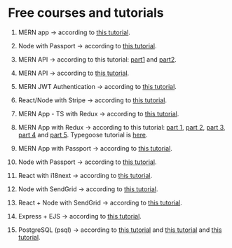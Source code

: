 # Free courses and tutorials

1. MERN app -> according to [this tutorial](https://www.youtube.com/watch?v=_2Nid40Jbgc).

2. Node with Passport -> according to [this tutorial](https://www.youtube.com/watch?v=IUPHbf9cw74).

3. MERN API -> according to this tutorial: [part1](https://www.youtube.com/watch?v=1o9YOHeKhNQ) and
   [part2](https://www.youtube.com/watch?v=FXzsv2BJLKs).

4. MERN API -> according to [this tutorial](https://www.youtube.com/watch?v=72_5_YuDCNA).

5. MERN JWT Authentication -> according to [this tutorial](https://www.youtube.com/watch?v=duyv0se4eNs).

6. React/Node with Stripe -> according to [this tutorial](https://www.youtube.com/watch?v=lbEFSP1WAv0).

7. MERN App - TS with Redux -> according to [this tutorial](https://www.youtube.com/watch?v=a9NRFuMKV4o).

8. MERN App with Redux -> according to this tutorial: [part 1](https://www.youtube.com/watch?v=ngc9gnGgUdA),
   [part 2](https://www.youtube.com/watch?v=aibtHnbeuio&t=0s), [part 3](https://www.youtube.com/watch?v=LKlO8vLvUao),
   [part 4](https://www.youtube.com/watch?v=LYWgPSbPDfQ) and [part 5](https://www.youtube.com/watch?v=46NRrn4xi5Y). Typegoose
   tutorial is [here](https://dev.to/franciscomendes10866/how-to-build-type-safe-api-with-typegoose-and-expressjs-20oa).

9. MERN App with Passport -> according to [this tutorial](https://www.youtube.com/watch?v=Gwru3BueuiE).

10. Node with Passport -> according to [this tutorial](https://www.youtube.com/watch?v=6FOq4cUdH8k).

11. React with i18next -> according to [this tutorial](https://www.youtube.com/watch?v=baLjPx_wFi4).

12. Node with SendGrid -> according to [this tutorial](https://www.youtube.com/watch?v=G7iLLFKZVWA).

13. React + Node with SendGrid -> according to [this tutorial](https://www.youtube.com/watch?v=NIqti2oEm20).

14. Express + EJS -> according to [this tutorial](https://www.youtube.com/watch?v=PozEoga90r8).

15. PostgreSQL (psql) -> according to [this tutorial](https://www.youtube.com/watch?v=BLH3s5eTL4Y) and
    [this tutorial](https://www.geeksforgeeks.org/postgresql-psql-commands) and
    [this tutorial](https://www.digitalocean.com/community/tutorials/how-to-install-and-use-postgresql-on-ubuntu-20-04).
